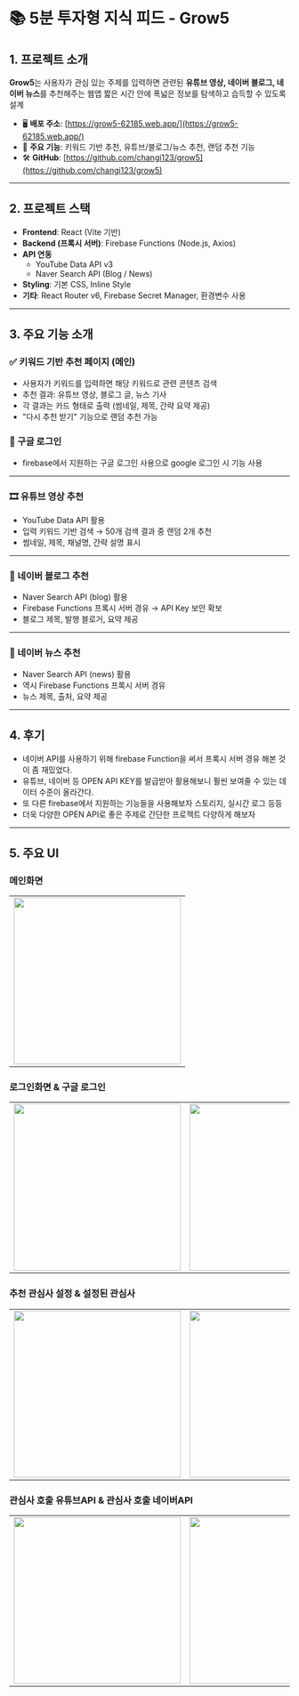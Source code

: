 # 📚 5분 투자형 지식 피드 - Grow5

## 1. 프로젝트 소개

**Grow5**는 사용자가 관심 있는 주제를 입력하면 관련된 **유튜브 영상, 네이버 블로그, 네이버 뉴스**를 추천해주는 웹앱
짧은 시간 안에 폭넓은 정보를 탐색하고 습득할 수 있도록 설계

- 🖥 **배포 주소**: [https://grow5-62185.web.app/](https://grow5-62185.web.app/)
- 📁 **주요 기능**: 키워드 기반 추천, 유튜브/블로그/뉴스 추천, 랜덤 추천 기능
- 🛠 **GitHub**: [https://github.com/changi123/grow5](https://github.com/changi123/grow5) 

---

## 2. 프로젝트 스택

- **Frontend**: React (Vite 기반)
- **Backend (프록시 서버)**: Firebase Functions (Node.js, Axios)
- **API 연동**
  - YouTube Data API v3
  - Naver Search API (Blog / News)
- **Styling**: 기본 CSS, Inline Style
- **기타**: React Router v6, Firebase Secret Manager, 환경변수 사용

---

## 3. 주요 기능 소개

### ✅ 키워드 기반 추천 페이지 (메인)

- 사용자가 키워드를 입력하면 해당 키워드로 관련 콘텐츠 검색
- 추천 결과: 유튜브 영상, 블로그 글, 뉴스 기사
- 각 결과는 카드 형태로 출력 (썸네일, 제목, 간략 요약 제공)
- "다시 추천 받기" 기능으로 랜덤 추천 가능

### 📝 구글 로그인
- firebase에서 지원하는 구글 로그인 사용으로 google 로그인 시 기능 사용

---

### 🎞️ 유튜브 영상 추천

- YouTube Data API 활용
- 입력 키워드 기반 검색 → 50개 검색 결과 중 랜덤 2개 추천
- 썸네일, 제목, 채널명, 간략 설명 표시

---

### 📝 네이버 블로그 추천

- Naver Search API (blog) 활용
- Firebase Functions 프록시 서버 경유 → API Key 보안 확보
- 블로그 제목, 발행 블로거, 요약 제공

---

### 📰 네이버 뉴스 추천

- Naver Search API (news) 활용
- 역시 Firebase Functions 프록시 서버 경유
- 뉴스 제목, 출처, 요약 제공

---

## 4. 후기
- 네이버 API를 사용하기 위해 firebase Function을 써서  프록시 서버 경유 해본 것이 좀 재밌었다.
- 유튜브, 네이버 등 OPEN API KEY를 발급받아 활용해보니 훨씬 보여줄 수 있는 데이터 수준이 올라간다.
- 또 다른 firebase에서 지원하는 기능들을 사용해보자 스토리지, 실시간 로그 등등
- 더욱 다양한 OPEN API로 좋은 주제로 간단한 프로젝트 다양하게 해보자

---

## 5. 주요 UI

### 메인화면
<table align="center">
  <tr>
    <td align="center"><img src="https://velog.velcdn.com/images/changi_gg/post/b943fe35-5621-47d8-ae2f-6dbb64dadcec/image.jpg" width="300"/></td>
  </tr>
</table>

### 로그인화면 & 구글 로그인

<table align="center">
  <tr>
    <td align="center"><img src="https://velog.velcdn.com/images/changi_gg/post/7494ee59-5d58-4c15-a9e5-f6b77c79d69e/image.jpg" width="300"/></td>
    <td align="center"><img src="https://velog.velcdn.com/images/changi_gg/post/efe5e923-36e4-44c3-8acd-b95e1f5dab4c/image.jpg" width="300"/></td>
  </tr>
</table>

### 추천 관심사 설정 & 설정된 관심사
<table align="center">
  <tr>
    <td align="center"><img src="https://velog.velcdn.com/images/changi_gg/post/f489362f-29be-400d-b0f1-bf059001fbe4/image.jpg" width="300"/></td>
    <td align="center"><img src="https://velog.velcdn.com/images/changi_gg/post/d8f39b97-a42d-4a1c-9be2-e292ca56a2e5/image.jpg" width="300"/></td>
  </tr>
</table>

### 관심사 호출 유튜브API & 관심사 호출 네이버API
<table align="center">
  <tr>
    <td align="center"><img src="https://velog.velcdn.com/images/changi_gg/post/1e54f9c0-99e5-40f5-948c-f9fb1a9c6684/image.jpg" width="300"/></td>
    <td align="center"><img src="https://velog.velcdn.com/images/changi_gg/post/7b075302-bf83-4ce0-bd63-c82a5428e65a/image.jpg" width="300"/></td>
  </tr>
</table>
